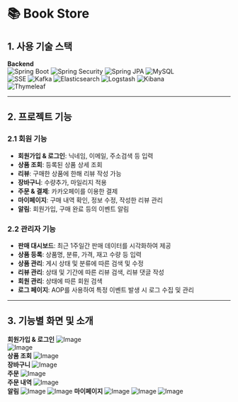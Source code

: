 # 📚 Book Store

## 1. 사용 기술 스택

**Backend**  
![Spring Boot](https://img.shields.io/badge/Spring%20Boot-6DB33F?style=for-the-badge&logo=spring-boot&logoColor=white)
![Spring Security](https://img.shields.io/badge/Spring%20Security-6DB33F?style=for-the-badge&logo=spring-security&logoColor=white)
![Spring JPA](https://img.shields.io/badge/Spring%20JPA-6DB33F?style=for-the-badge&logo=spring&logoColor=white)
![MySQL](https://img.shields.io/badge/MySQL-4479A1?style=for-the-badge&logo=mysql&logoColor=white)  
![SSE](https://img.shields.io/badge/SSE-FF4500?style=for-the-badge)
![Kafka](https://img.shields.io/badge/Apache%20Kafka-231F20?style=for-the-badge&logo=apache-kafka&logoColor=white)
![Elasticsearch](https://img.shields.io/badge/Elasticsearch-005571?style=for-the-badge&logo=elasticsearch&logoColor=white)
![Logstash](https://img.shields.io/badge/Logstash-F47A20?style=for-the-badge&logo=logstash&logoColor=white)
![Kibana](https://img.shields.io/badge/Kibana-005571?style=for-the-badge&logo=kibana&logoColor=white)  
![Thymeleaf](https://img.shields.io/badge/Thymeleaf-005F0F?style=for-the-badge&logo=thymeleaf&logoColor=white)

---

## 2. 프로젝트 기능

### 2.1 회원 기능
- **회원가입 & 로그인**: 닉네임, 이메일, 주소검색 등 입력
- **상품 조회**: 등록된 상품 상세 조회
- **리뷰**: 구매한 상품에 한해 리뷰 작성 가능
- **장바구니**: 수량추가, 마일리지 적용
- **주문 & 결제**: 카카오페이를 이용한 결제
- **마이페이지**: 구매 내역 확인, 정보 수정, 작성한 리뷰 관리
- **알림**: 회원가입, 구매 완료 등의 이벤트 알림

### 2.2 관리자 기능
- **판매 대시보드**: 최근 1주일간 판매 데이터를 시각화하여 제공
- **상품 등록**:  상품명, 분류, 가격, 재고 수량 등 입력
- **상품 관리**:  게시 상태 및 분류에 따른 검색 및 수정   
- **리뷰 관리**: 상태 및 기간에 따른 리뷰 검색, 리뷰 댓글 작성
- **회원 관리**: 상태에 따른 회원 검색
- **로그 페이지**: AOP를 사용하여 특정 이벤트 발생 시 로그 수집 및 관리  

---

## 3. 기능별 화면 및 소개
**회원가입 & 로그인**
![Image](https://github.com/user-attachments/assets/491a7c5f-542c-4d88-9f0e-6fa582114589)  
![Image](https://github.com/user-attachments/assets/aa6e99a5-03c0-4c64-81ff-e64b4a489eaf)  
**상품 조회**
![Image](https://github.com/user-attachments/assets/389216e2-062b-4bab-8dc6-e7f46083804e)  
**장바구니**
![Image](https://github.com/user-attachments/assets/1fdb23c8-87e0-4471-9bce-21247e2b7f76)  
**주문**
![Image](https://github.com/user-attachments/assets/f40590b8-31fa-4949-ac30-10222dad0d22)  
**주문 내역**
![Image](https://github.com/user-attachments/assets/94f62c38-0ee9-4e10-971f-019b697287f6)  
**알림**
![Image](https://github.com/user-attachments/assets/2756c754-199a-4cd0-94f3-d13181923838)
![Image](https://github.com/user-attachments/assets/a24d5732-cdcc-4b25-8e91-d38728ec2832)
**마이페이지**
![Image](https://github.com/user-attachments/assets/e6696ed3-70a3-4fc7-9d0c-96bf9035b9d5)
![Image](https://github.com/user-attachments/assets/0d8274e2-3ecf-42a7-bd99-0f267c6f08ff)
![Image](https://github.com/user-attachments/assets/7a1572b6-91d3-4cdd-8692-ae0719ac2eac)

